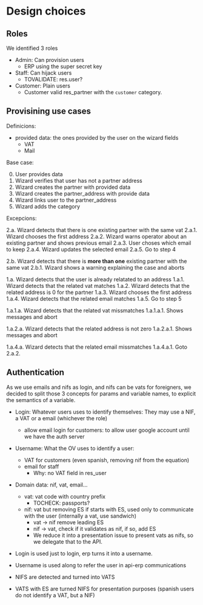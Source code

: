 # Design choices

## Roles

We identified 3 roles

- Admin: Can provision users
    - ERP using the super secret key
- Staff: Can hijack users
    - TOVALIDATE: res.user?
- Customer: Plain users
    - Customer valid res_partner with the `customer` category.

## Provisining use cases

Definicions:
- provided data: the ones provided by the user on the wizard fields
    - VAT
    - Mail

Base case:

0. User provides data
1. Wizard verifies that user has not a partner address
2. Wizard creates the partner with provided data
3. Wizard creates the partner_address with provide data
4. Wizard links user to the partner_address
5. Wizard adds the category

Excepcions:

2.a. Wizard detects that there is one existing partner with the same vat
2.a.1. Wizard chooses the first address
2.a.2. Wizard warns operator about an existing partner and shows previous email
2.a.3. User choses which email to keep
2.a.4. Wizard updates the selected email
2.a.5. Go to step 4

2.b. Wizard detects that there is **more than one** existing partner with the same vat
2.b.1. Wizard shows a warning explaining the case and aborts

1.a. Wizard detects that the user is already relatated to an address
1.a.1. Wizard detects that the related vat matches
1.a.2. Wizard detects that the related address is 0 for the partner
1.a.3. Wizard chooses the first address
1.a.4. Wizard detects that the related email matches
1.a.5. Go to step 5

1.a.1.a. Wizard detects that the related vat missmatches
1.a.1.a.1. Shows messages and abort

1.a.2.a. Wizard detects that the related address is not zero
1.a.2.a.1. Shows messages and abort

1.a.4.a. Wizard detects that the related email missmatches
1.a.4.a.1. Goto 2.a.2.



## Authentication

As we use emails and nifs as login, and nifs can be vats for foreigners,
we decided to split those 3 concepts for params and variable names,
to explicit the semantics of a variable.

- Login: Whatever users uses to identify themselves: They may use a NIF, a VAT or a email (whichever the role)
    - allow email login for customers: to allow user google account until we have the auth server
- Username: What the OV uses to identify a user:
    - VAT for customers (even spanish, removing nif from the equation)
    - email for staff
        - Why: no VAT field in res_user
- Domain data: nif, vat, email...
    - vat: vat code with country prefix
        - TOCHECK: passports?
    - nif: vat but removing ES if starts with ES, used only to communicate with the user (internally a vat, use sandwich)
        - vat -> nif remove leading ES
        - nif -> vat, check if it validates as nif, if so, add ES
        - We reduce it into a presentation issue to present vats as nifs, so we delegate that to the API.

- Login is used just to login, erp turns it into a username.
- Username is used along to refer the user in api-erp communications
- NIFS are detected and turned into VATS
- VATS with ES are turned NIFS for presentation purposes (spanish users do not identify a VAT, but a NIF)

